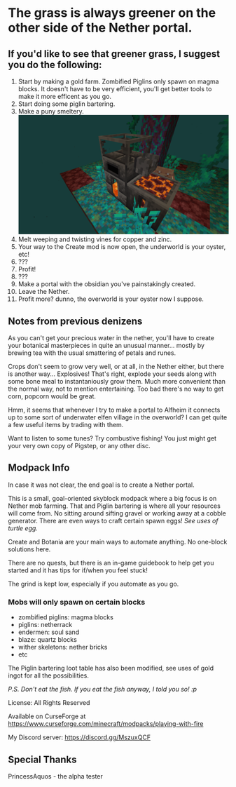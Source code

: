 # The grass is always greener on the other side of the Nether portal.
## If you'd like to see that greener grass, I suggest you do the following:
1. Start by making a gold farm. Zombified Piglins only spawn on magma blocks. It doesn't have to be very efficient, you'll get better tools to make it more efficent as you go.
2. Start doing some piglin bartering.
3. Make a puny smeltery.![top left block: seared melter, top right: seared faucet, bottom left: seared tank, bottom right: casting basin](puny_smeltery.png "Your first smeltery. It's puny.")
4. Melt weeping and twisting vines for copper and zinc.
5. Your way to the Create mod is now open, the underworld is your oyster, etc!
6. ???
7. Profit!
8. ???
9. Make a portal with the obsidian you've painstakingly created.
10. Leave the Nether.
11. Profit more? dunno, the overworld is your oyster now I suppose.

## Notes from previous denizens
As you can't get your precious water in the nether, you'll have to create your botanical masterpieces in quite an unusual manner... mostly by brewing tea with the usual smattering of petals and runes.

Crops don't seem to grow very well, or at all, in the Nether either, but there is another way... Explosives! That's right, explode your seeds along with some bone meal to instantaniously grow them. Much more convenient than the normal way, not to mention entertaining. Too bad there's no way to get corn, popcorn would be great.

Hmm, it seems that whenever I try to make a portal to Alfheim it connects up to some sort of underwater elfen village in the overworld? I can get quite a few useful items by trading with them.

Want to listen to some tunes? Try combustive fishing! You just might get your very own copy of Pigstep, or any other disc.
## Modpack Info
In case it was not clear, the end goal is to create a Nether portal.

This is a small, goal-oriented skyblock modpack where a big focus is on Nether mob farming. That and Piglin bartering is where all your resources will come from. No sitting around sifting gravel or working away at a cobble generator. There are even ways to craft certain spawn eggs! *See uses of turtle egg.*

Create and Botania are your main ways to automate anything. No one-block solutions here.

There are no quests, but there is an in-game guidebook to help get you started and it has tips for if/when you feel stuck!

The grind is kept low, especially if you automate as you go.

### Mobs will only spawn on certain blocks
- zombified piglins: magma blocks
- piglins: netherrack
- endermen: soul sand
- blaze: quartz blocks
- wither skeletons: nether bricks
- etc

The Piglin bartering loot table has also been modified, see uses of gold ingot for all the possibilities.

*P.S. Don't eat the fish. If you eat the fish anyway, I told you so! :p*

License: All Rights Reserved

Available on CurseForge at https://www.curseforge.com/minecraft/modpacks/playing-with-fire

My Discord server: https://discord.gg/MszuxQCF

## Special Thanks
PrincessAquos - the alpha tester
